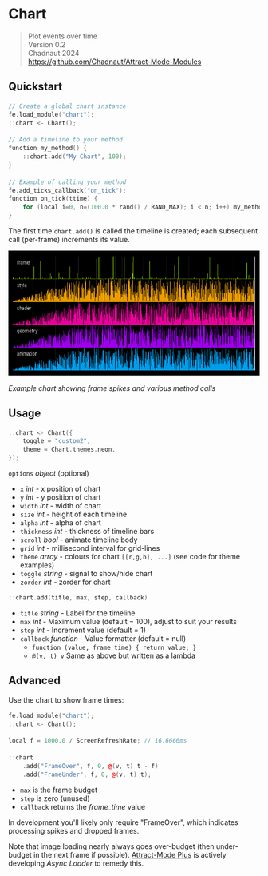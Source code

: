 # Chart

> Plot events over time  
> Version 0.2  
> Chadnaut 2024  
> https://github.com/Chadnaut/Attract-Mode-Modules

## Quickstart

```cpp
// Create a global chart instance
fe.load_module("chart");
::chart <- Chart();

// Add a timeline to your method
function my_method() {
    ::chart.add("My Chart", 100);
}

// Example of calling your method
fe.add_ticks_callback("on_tick");
function on_tick(ttime) {
    for (local i=0, n=(100.0 * rand() / RAND_MAX); i < n; i++) my_method();
}
```

The first time `chart.add()` is called the timeline is created; each subsequent call (per-frame) increments its value.

![Chart Example](example.png)

*Example chart showing frame spikes and various method calls*

## Usage

```cpp
::chart <- Chart({
    toggle = "custom2",
    theme = Chart.themes.neon,
});
```

`options` *object* (optional)
- `x` *int* - x position of chart
- `y` *int* - y position of chart
- `width` *int* - width of chart
- `size` *int* - height of each timeline
- `alpha` *int* - alpha of chart
- `thickness` *int* - thickness of timeline bars
- `scroll` *bool* - animate timeline body
- `grid` *int* - millisecond interval for grid-lines
- `theme` *array* - colours for chart `[[r,g,b], ...]` (see code for theme examples)
- `toggle` *string* - signal to show/hide chart
- `zorder` *int* - zorder for chart

```cpp
::chart.add(title, max, step, callback)
```

- `title` *string* - Label for the timeline
- `max` *int* - Maximum value (default = 100), adjust to suit your results
- `step` *int* - Increment value (default = 1)
- `callback` *function* - Value formatter (default = null)
  - `function (value, frame_time) { return value; }`
  - `@(v, t) v` Same as above but written as a lambda

## Advanced

Use the chart to show frame times:

```cpp
fe.load_module("chart");
::chart <- Chart();

local f = 1000.0 / ScreenRefreshRate; // 16.6666ms

::chart
    .add("FrameOver", f, 0, @(v, t) t - f)
    .add("FrameUnder", f, 0, @(v, t) t);
```

- `max` is the frame budget
- `step` is zero (unused)
- `callback` returns the *frame_time* value

In development you'll likely only require "FrameOver", which indicates processing spikes and dropped frames.

Note that image loading nearly always goes over-budget (then under-budget in the next frame if possible). [Attract-Mode Plus](https://github.com/oomek/attractplus/actions) is actively developing *Async Loader* to remedy this.
